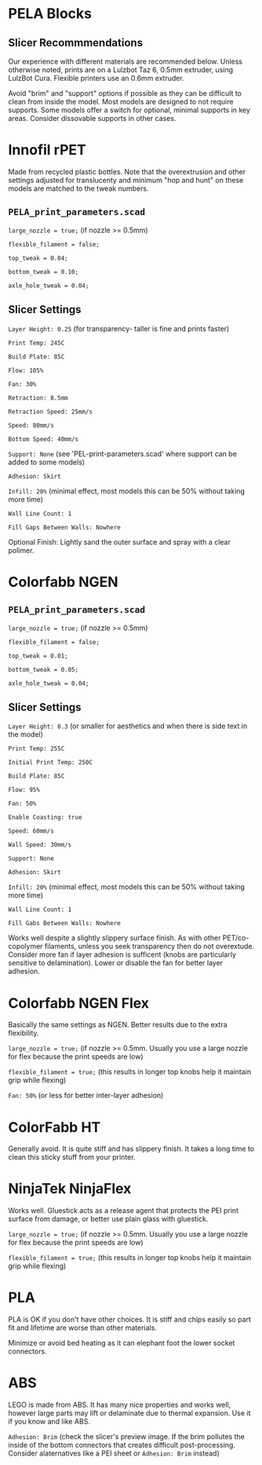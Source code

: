 # PELA Blocks
## Slicer Recommmendations

Our experience with different materials are recommended below. Unless otherwise noted, prints are on a Lulzbot Taz 6, 0.5mm extruder, using LulzBot Cura. Flexible printers use an 0.6mm extruder.

Avoid "brim" and "support" options if possible as they can be difficult to clean from inside the model. Most models are designed to not require supports. Some models offer a switch for optional, minimal supports in key areas. Consider dissovable supports in other cases.

# Innofil rPET

Made from recycled plastic bottles. Note that the overextrusion and other settings adjusted for translucenty and minimum "hop and hunt" on these models are matched to the tweak numbers.

## `PELA_print_parameters.scad`

`large_nozzle = true;` (if nozzle >= 0.5mm)

`flexible_filament = false;`

`top_tweak = 0.04;`

`bottom_tweak = 0.10;`

`axle_hole_tweak = 0.04;`

## Slicer Settings

`Layer Height: 0.25`     (for transparency- taller is fine and prints faster)

`Print Temp: 245C`

`Build Plate: 85C`

`Flow: 105%`

`Fan: 30%`

`Retraction: 8.5mm`

`Retraction Speed: 25mm/s`

`Speed: 80mm/s`

`Bottom Speed: 40mm/s`

`Support: None`   (see 'PEL-print-parameters.scad' where support can be added to some models)

`Adhesion: Skirt`

`Infill: 20%`   (minimal effect, most models this can be 50% without taking more time)

`Wall Line Count: 1`

`Fill Gaps Between Walls: Nowhere`

Optional Finish: Lightly sand the outer surface and spray with a clear polimer.

# Colorfabb NGEN

## `PELA_print_parameters.scad`

`large_nozzle = true;` (if nozzle >= 0.5mm)

`flexible_filament = false;`

`top_tweak = 0.01;`

`bottom_tweak = 0.05;`

`axle_hole_tweak = 0.04;`

## Slicer Settings

`Layer Height: 0.3`   (or smaller for aesthetics and when there is side text in the model)

`Print Temp: 255C`

`Initial Print Temp: 250C`

`Build Plate: 85C`

`Flow: 95%`

`Fan: 50%`

`Enable Coasting: true`

`Speed: 60mm/s`

`Wall Speed: 30mm/s`

`Support: None`

`Adhesion: Skirt`

`Infill: 20%`   (minimal effect, most models this can be 50% without taking more time)

`Wall Line Count: 1`

`Fill Gabs Between Walls: Nowhere`

Works well despite a slightly slippery surface finish. As with other PET/co-copolymer filaments, unless you seek transparency then do not overextude. Consider more fan if layer adhesion is sufficent (knobs are particularly sensitive to delamination). Lower or disable the fan for better layer adhesion.

# Colorfabb NGEN Flex

Basically the same settings as NGEN. Better results due to the extra flexibility.

`large_nozzle = true;` (if nozzle >= 0.5mm. Usually you use a large nozzle for flex because the print speeds are low)

`flexible_filament = true;`   (this results in longer top knobs help it maintain grip while flexing)

`Fan: 50%`  (or less for better inter-layer adhesion)

# ColorFabb HT

Generally avoid. It is quite stiff and has slippery finish. It takes a long time to clean this sticky stuff from your printer.

# NinjaTek NinjaFlex

Works well. Gluestick acts as a release agent that protects the PEI print surface from damage, or better use plain glass with gluestick.

`large_nozzle = true;` (if nozzle >= 0.5mm. Usually you use a large nozzle for flex because the print speeds are low)

`flexible_filament = true;`   (this results in longer top knobs help it maintain grip while flexing)

# PLA

PLA is OK if you don't have other choices. It is stiff and chips easily so part fit and lifetime are worse than other materials.

Minimize or avoid bed heating as it can elephant foot the lower socket connectors.

# ABS

LEGO is made from ABS. It has many nice properties and works well, however large parts may lift or delaminate due to thermal expansion. Use it if you know and like ABS.

`Adhesion: Brim`   (check the slicer's preview image. If the brim pollutes the inside of the bottom connectors that creates difficult post-processing. Consider alaternatives like a PEI sheet or `Adhesion: Brim` instead)
